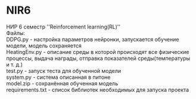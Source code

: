# NIR6  
НИР 6 семестр ''Reinforcement learning(RL)''  
Файлы:  
DDPG.py - настройка параметров нейронки, запускается обучение модели, модель сохраняется  
HeatingEnv.py - описание среды в которой происходят все физические процессы, выдача награды, отправка показателей среды(температуры и т. д.)  
test.py - запуск теста для обученной модели  
system.py - система описанная в питоне  
model.zip - сохранённая обученная модель  
requirements.txt - список библиотек необходимых для запуска проекта  

